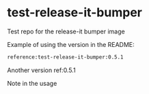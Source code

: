 # test-release-it-bumper
Test repo for the release-it bumper image

Example of using the version in the README:

```bash
reference:test-release-it-bumper:0.5.1
```

Another version ref:0.5.1

Note in the usage
